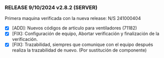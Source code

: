 ### RELEASE 9/10/2024  v2.8.2 (SERVER)

Primera maquina verificada con la nueva release: N/S 241000404  
  
- [x] [ADD]: Nuevos códigos de articulo para ventiladores (71182)  
- [x] [FIX]: Configuración de equipo, Abortar verificación y finalización de la verificación. 
- [x] [FIX]: Trazabilidad, siempres que comunique con el equipo después realiza la trazabilidad de nuevo. (Por sustitución de componente) 